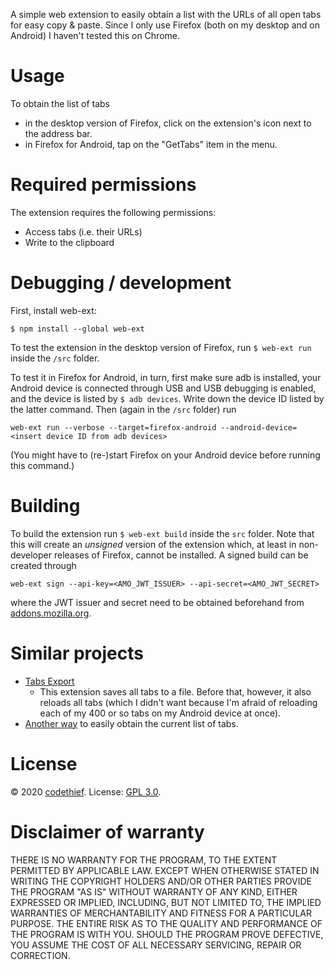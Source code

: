 A simple web extension to easily obtain a list with the URLs of all open
tabs for easy copy & paste. Since I only use Firefox (both on my desktop
and on Android) I haven't tested this on Chrome.

# Usage
To obtain the list of tabs

- in the desktop version of Firefox, click on the extension's icon next
  to the address bar.
- in Firefox for Android, tap on the "GetTabs" item in the menu.


# Required permissions
The extension requires the following permissions:

- Access tabs (i.e. their URLs)
- Write to the clipboard


# Debugging / development
First, install web-ext:

```
$ npm install --global web-ext
```

To test the extension in the desktop version of Firefox, run `$ web-ext
run` inside the `/src` folder.

To test it in Firefox for Android, in turn, first make sure adb is
installed, your Android device is connected through USB and USB
debugging is enabled, and the device is listed by `$ adb devices`. Write
down the device ID listed by the latter command. Then (again in the
`/src` folder) run

```
web-ext run --verbose --target=firefox-android --android-device=<insert device ID from adb devices>
```

(You might have to (re-)start Firefox on your Android device before
running this command.)


# Building
To build the extension run `$ web-ext build` inside the `src` folder.
Note that this will create an *unsigned* version of the extension which,
at least in non-developer releases of Firefox, cannot be installed. A
signed build can be created through

```
web-ext sign --api-key=<AMO_JWT_ISSUER> --api-secret=<AMO_JWT_SECRET>
```

where the JWT issuer and secret need to be obtained beforehand from
[addons.mozilla.org](https://addons.mozilla.org/developers/addon/api/key/).



# Similar projects
- [Tabs
  Export](https://addons.mozilla.org/en-US/firefox/addon/tabs-export/)
  - This extension saves all tabs to a file. Before that, however, it
    also reloads all tabs (which I didn't want because I'm afraid of
    reloading each of my 400 or so tabs on my Android device at once).
- [Another
  way](https://android.stackexchange.com/questions/143490/how-can-i-export-all-my-open-firefox-tabs-to-a-text-file/205587#205587)
  to easily obtain the current list of tabs.


# License
© 2020 [codethief](https://codethief.eu). License: [GPL 3.0](LICENSE.md).


# Disclaimer of warranty
THERE IS NO WARRANTY FOR THE PROGRAM, TO THE EXTENT PERMITTED BY
APPLICABLE LAW.  EXCEPT WHEN OTHERWISE STATED IN WRITING THE COPYRIGHT
HOLDERS AND/OR OTHER PARTIES PROVIDE THE PROGRAM "AS IS" WITHOUT WARRANTY
OF ANY KIND, EITHER EXPRESSED OR IMPLIED, INCLUDING, BUT NOT LIMITED TO,
THE IMPLIED WARRANTIES OF MERCHANTABILITY AND FITNESS FOR A PARTICULAR
PURPOSE.  THE ENTIRE RISK AS TO THE QUALITY AND PERFORMANCE OF THE PROGRAM
IS WITH YOU.  SHOULD THE PROGRAM PROVE DEFECTIVE, YOU ASSUME THE COST OF
ALL NECESSARY SERVICING, REPAIR OR CORRECTION.
